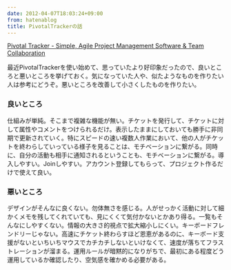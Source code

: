 ```yaml
---
date: 2012-04-07T18:03:24+09:00
from: hatenablog
title: PivotalTrackerの話
---
```


<p><a href="http://www.pivotaltracker.com/">Pivotal Tracker - Simple, Agile Project Management Software &amp; Team Collaboration</a></p><p>最近PivotalTrackerを使い始めて、思っていたより好印象だったので、良いところと悪いところを挙げておく。気になっていた人や、似たようなものを作りたい人は参考にどうぞ。悪いところを改善して小さくしたものを作りたい。</p>

<div class="section">
    <h3>良いところ</h3>
    <p>仕組みが単純。そこまで複雑な機能が無い。チケットを発行して、チケットに対して属性やコメントをつけられるだけ。表示したままにしておいても勝手に非同期で更新されていく。特にスピードの速い複数人作業において、他の人がチケットを終わらしていっている様子を見ることは、モチベーションに繋がる。同時に、自分の活動も相手に通知されるということも、モチベーションに繋がる。導入しやすい。Joinしやすい。アカウント登録してもらって、プロジェクト作るだけで使えて良い。</p>

</div>
<div class="section">
    <h3>悪いところ</h3>
    <p>デザインがそんなに良くない。勿体無さを感じる。人がせっかく活動に対して細かくメモを残してくれていても、見にくくて気付かないとかあり得る。一覧もそんなにしやすくない。情報の大きさ的視点で拡大縮小しにくい。キーボードフレンドリーじゃない。高速にチケット終わらすほど恩恵があるのに、キーボード支援がないといちいちマウスでカチカチしないといけなくて、速度が落ちてフラストレーションが溜まる。運用ルールが暗黙的になりがちで、最初にある程度どう運用しているか確認したり、空気感を確かめる必要がある。</p>

</div>
